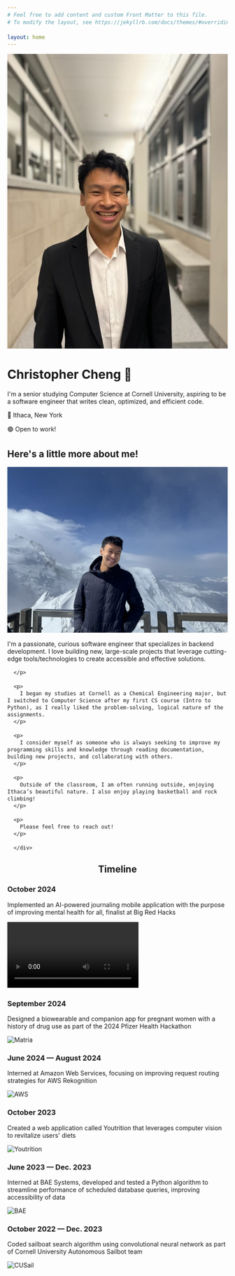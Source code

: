 ```yaml
---
# Feel free to add content and custom Front Matter to this file.
# To modify the layout, see https://jekyllrb.com/docs/themes/#overriding-theme-defaults

layout: home
---
```

<html lang="en"><head>
  <meta charset="utf-8">
  <meta http-equiv="X-UA-Compatible" content="IE=edge">
  <meta name="viewport" content="width=device-width, initial-scale=1"><!-- Begin Jekyll SEO tag v2.8.0 -->
<title>&lt;Christopher Cheng&gt;</title>
<meta name="generator" content="Jekyll v4.3.4" />
<meta property="og:title" content="&lt;Christopher Cheng&gt;" />
<meta property="og:locale" content="en_US" />
<link rel="canonical" href="http://localhost:4000/" />
<meta property="og:url" content="http://localhost:4000/" />
<meta property="og:site_name" content="&lt;Christopher Cheng&gt;" />
<meta property="og:type" content="website" />
<meta name="twitter:card" content="summary" />
<meta property="twitter:title" content="&lt;Christopher Cheng&gt;" />
<script type="application/ld+json">
{"@context":"https://schema.org","@type":"WebSite","headline":"&lt;Christopher Cheng&gt;","name":"&lt;Christopher Cheng&gt;","url":"http://localhost:4000/"}</script>
<!-- End Jekyll SEO tag -->
<link rel="stylesheet" href="/assets/main.css"><link type="application/atom+xml" rel="alternate" href="http://localhost:4000/feed.xml" title="&lt;Christopher Cheng\&gt;" /></head>
<body>
<main class="page-content" aria-label="Content">
      <div class="wrapper">
        <div class="home">
  
<!-- Profile Section -->
<div class="full-width-profile-background">
  <div class="centered-content">
<div id="profile-section" class="section">
  <img src="/assets/images/profilepic.jpg" alt="Profile Picture" class="profile-image">
  <div class="profile-text">
    <h1>Christopher Cheng 👋</h1>
    <p>
      I'm a senior studying Computer Science at Cornell University, aspiring to be a software engineer
      that writes clean, optimized, and efficient code.
    </p>
    <p>📍 Ithaca, New York</p>
    <p>🟢 Open to work!</p>
  </div>
</div>
</div>
</div>

<div class="full-width-about-me-background">
  <div class="centered-content">
    <div id="about-me-section" class="section">
    <h2 id="about-me-header">Here's a little more about me!</h2>
      <div class="personal-image">
        <img src="/assets/images/personalpic.jpg" alt="Personal Picture">
      </div>
      <div class="about-me-text">
      <p>
        I'm a passionate, curious software engineer that specializes in backend development. I love building new, large-scale projects that leverage cutting-edge tools/technologies to create accessible and effective solutions. 

      </p>

      <p>
        I began my studies at Cornell as a Chemical Engineering major, but I switched to Computer Science after my first CS course (Intro to Python), as I really liked the problem-solving, logical nature of the assignments. 
      </p>

      <p>
        I consider myself as someone who is always seeking to improve my programming skills and knowledge through reading documentation, building new projects, and collaborating with others. 
      </p>

      <p>
        Outside of the classroom, I am often running outside, enjoying Ithaca’s beautiful nature. I also enjoy playing basketball and rock climbing!
      </p>

      <p>
        Please feel free to reach out!
      </p>
      
      </div>
   </div>
  </div>
</div>

<div class="full-width-timeline-background">
  <div class="centered-content">
<div id="timeline-section" class="section">
<h2 id="timeline-header" style="text-align: center;">Timeline</h2>

  <div class="timeline-item left">
    <div class="timeline-content">
      <h3>October 2024</h3>
      <p>Implemented an AI-powered journaling mobile application with the purpose of improving mental health for all, finalist at Big Red Hacks</p>
    </div>
    <div class="timeline-image">
      <video width="300" controls>
        <source src="{{ site.baseurl }}/assets/images/UnspoolDemoFinal.mp4" type="video/mp4">
        Your browser does not support this
      </video>
</div>
  </div>

  <div class="timeline-item right">
    <div class="timeline-content">
      <h3>September 2024</h3>
      <p>Designed a biowearable and companion app for pregnant women with a history of drug use as part of the 2024 Pfizer Health Hackathon</p>
    </div>
    <div class="timeline-image">
      <img src="{{ site.baseurl }}/assets/images/matripic.jpg" alt="Matria" />
    </div>
  </div>

  <div class="timeline-item left">
    <div class="timeline-content">
      <h3>June 2024 — August 2024 </h3>
      <p>Interned at Amazon Web Services, focusing on improving request routing strategies for AWS Rekognition</p>
    </div>
    <div class="timeline-image">
      <img src="{{ site.baseurl }}/assets/images/awsday1.jpg" alt="AWS" />
    </div>
  </div>

  <div class="timeline-item right">
    <div class="timeline-content">
      <h3>October 2023</h3>
      <p>Created a web application called Youtrition that leverages computer vision to revitalize users' diets</p>
    </div>
    <div class="timeline-image">
      <img src="{{ site.baseurl }}/assets/images/youtritionpic.jpg" alt="Youtrition" />
    </div>
  </div>

 <div class="timeline-item left">
    <div class="timeline-content">
      <h3>June 2023 — Dec. 2023</h3>
      <p>Interned at BAE Systems, developed and tested a Python algorithm to streamline performance of scheduled database queries, improving accessibility of data </p>
    </div>
    <div class="timeline-image">
      <img src="{{ site.baseurl }}/assets/images/baepic.jpg" alt="BAE" />
    </div>
  </div>

  <div class="timeline-item right">
    <div class="timeline-content">
      <h3>October 2022 — Dec. 2023</h3>
      <p>Coded sailboat search algorithm using convolutional neural network as part of Cornell University Autonomous Sailbot team</p>
    </div>
    <div class="timeline-image">
      <img src="{{ site.baseurl }}/assets/images/cusailpic.jpg
      " alt="CUSail" />
    </div>
  </div>

</div>
</div>
</div>


